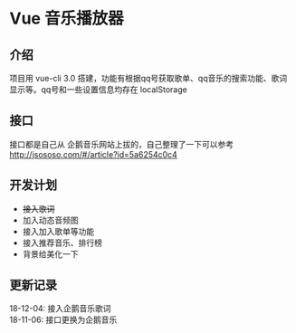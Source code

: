 # Vue 音乐播放器

## 介绍

项目用 vue-cli 3.0 搭建，功能有根据qq号获取歌单、qq音乐的搜索功能、歌词显示等。qq号和一些设置信息均存在 localStorage


## 接口

接口都是自己从 企鹅音乐网站上拔的，自己整理了一下可以参考 http://jsososo.com/#/article?id=5a6254c0c4


## 开发计划

+ ~~接入歌词~~
+ 加入动态音频图
+ 接入加入歌单等功能
+ 接入推荐音乐、排行榜
+ 背景给美化一下


## 更新记录
18-12-04: 接入企鹅音乐歌词  
18-11-06: 接口更换为企鹅音乐
